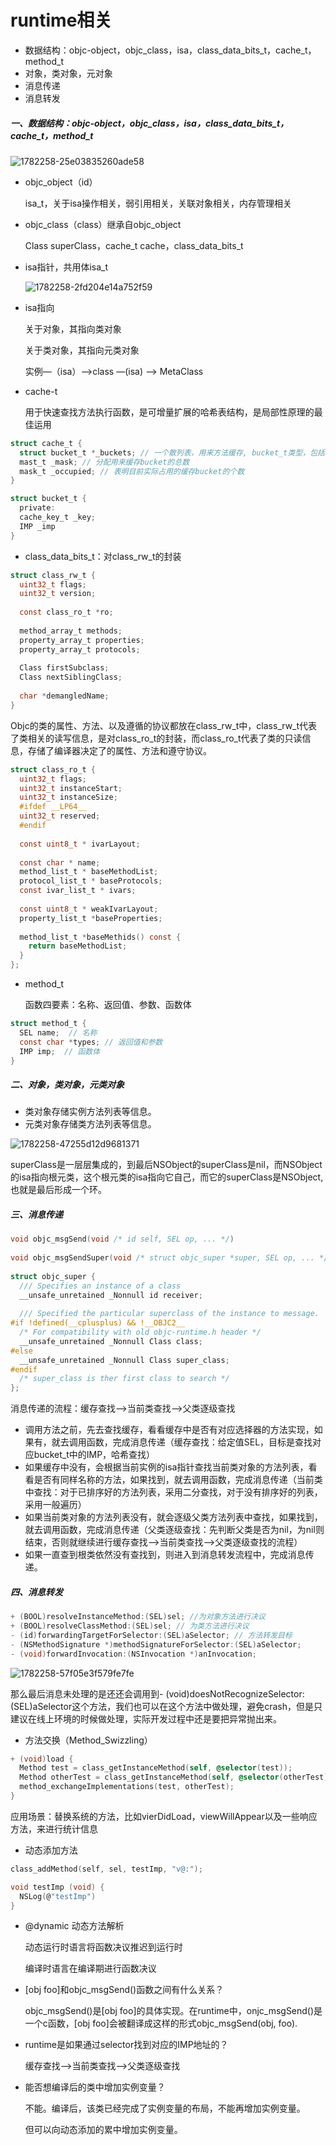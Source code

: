 # runtime相关

- 数据结构：objc-object，objc_class，isa，class_data_bits_t，cache_t，method_t
- 对象，类对象，元对象
- 消息传递
- 消息转发

##### 一、数据结构：objc-object，objc_class，isa，class_data_bits_t，cache_t，method_t

![1782258-25e03835260ade58](1782258-25e03835260ade58.png)

- objc_object（id）

  isa_t，关于isa操作相关，弱引用相关，关联对象相关，内存管理相关

- objc_class（class）继承自objc_object

  Class  superClass，cache_t  cache，class_data_bits_t

- isa指针，共用体isa_t

  ![1782258-2fd204e14a752f59](1782258-2fd204e14a752f59.png)

- isa指向

  关于对象，其指向类对象

  关于类对象，其指向元类对象

  实例—（isa）—>class —(isa) —> MetaClass

- cache-t

  用于快速查找方法执行函数，是可增量扩展的哈希表结构，是局部性原理的最佳运用

```c
struct cache_t {
  struct bucket_t *_buckets; // 一个散列表，用来方法缓存, bucket_t类型，包括key以及方法实现IMP
  mast_t _mask; // 分配用来缓存bucket的总数
  mask_t _occupied; // 表明目前实际占用的缓存bucket的个数
}

struct bucket_t {
  private:
  cache_key_t _key;
  IMP _imp
}
```

- class_data_bits_t：对class_rw_t的封装

```c
struct class_rw_t {
  uint32_t flags;
  uint32_t version;
  
  const class_ro_t *ro;
  
  method_array_t methods;
  property_array_t properties;
  property_array_t protocols;
  
  Class firstSubclass;
  Class nextSiblingClass;
  
  char *demangledName;
}
```

Objc的类的属性、方法、以及遵循的协议都放在class_rw_t中，class_rw_t代表了类相关的读写信息，是对class_ro_t的封装，而class_ro_t代表了类的只读信息，存储了编译器决定了的属性、方法和遵守协议。

```c
struct class_ro_t {
  uint32_t flags;
  uint32_t instanceStart;
  uint32_t instanceSize;
  #ifdef __LP64__
  uint32_t reserved;
  #endif
  
  const uint8_t * ivarLayout;
  
  const char * name;
  method_list_t * baseMethodList;
  protocol_list_t * baseProtocols;
  const ivar_list_t * ivars;
  
  const uint8_t * weakIvarLayout;
  property_list_t *baseProperties;
  
  method_list_t *baseMethids() const {
    return baseMethodList;
  }
};
```

- method_t

  函数四要素：名称、返回值、参数、函数体

```c
struct method_t {
  SEL name;  // 名称
  const char *types; // 返回值和参数
  IMP imp;  // 函数体
}
```

##### 二、对象，类对象，元类对象

- 类对象存储实例方法列表等信息。
- 元类对象存储类方法列表等信息。

![1782258-47255d12d9681371](1782258-47255d12d9681371.png)

superClass是一层层集成的，到最后NSObject的superClass是nil，而NSObject的isa指向根元类，这个根元类的isa指向它自己，而它的superClass是NSObject,也就是最后形成一个环。

##### 三、消息传递

```c
void objc_msgSend(void /* id self, SEL op, ... */)
  
void objc_msgSendSuper(void /* struct objc_super *super, SEL op, ... */)
  
struct objc_super {
  /// Specifies an instance of a class
  __unsafe_unretained _Nonnull id receiver;
  
  /// Specified the particular superclass of the instance to message.
#if !defined(__cplusplus) && !__OBJC2__
  /* For compatibility with old objc-runtime.h header */
  __unsafe_unretained _Nonnull Class class;
#else
  __unsafe_unretained _Nonnull Class super_class;
#endif
  /* super_class is ther first class to search */
};
```

消息传递的流程：缓存查找—>当前类查找—>父类逐级查找

- 调用方法之前，先去查找缓存，看看缓存中是否有对应选择器的方法实现，如果有，就去调用函数，完成消息传递（缓存查找：给定值SEL，目标是查找对应bucket_t中的IMP，哈希查找）
- 如果缓存中没有，会根据当前实例的isa指针查找当前类对象的方法列表，看看是否有同样名称的方法，如果找到，就去调用函数，完成消息传递（当前类中查找：对于已排序好的方法列表，采用二分查找，对于没有排序好的列表，采用一般遍历）
- 如果当前类对象的方法列表没有，就会逐级父类方法列表中查找，如果找到，就去调用函数，完成消息传递（父类逐级查找：先判断父类是否为nil，为nil则结束，否则就继续进行缓存查找—>当前类查找—>父类逐级查找的流程）
- 如果一直查到根类依然没有查找到，则进入到消息转发流程中，完成消息传递。

##### 四、消息转发

```objective-c
+ (BOOL)resolveInstanceMethod:(SEL)sel; //为对象方法进行决议
+ (BOOL)resolveClassMethod:(SEL)sel; // 为类方法进行决议
- (id)forwardingTargetForSelector:(SEL)aSelector; // 方法转发目标
- (NSMethodSignature *)methodSignatureForSelector:(SEL)aSelector;
- (void)forwardInvocation:(NSInvocation *)anInvocation;
```

![1782258-57f05e3f579fe7fe](1782258-57f05e3f579fe7fe.png)

那么最后消息未处理的是还还会调用到- (void)doesNotRecognizeSelector:(SEL)aSelector这个方法，我们也可以在这个方法中做处理，避免crash，但是只建议在线上环境的时候做处理，实际开发过程中还是要把异常抛出来。

- 方法交换（Method_Swizzling）

```objective-c
+ (void)load {
  Method test = class_getInstanceMethod(self, @selector(test));
  Method otherTest = class_getInstanceMethod(self, @selector(otherTest));
  method_exchangeImplementations(test, otherTest);
}
```

应用场景：替换系统的方法，比如vierDidLoad，viewWillAppear以及一些响应方法，来进行统计信息

- 动态添加方法

```c
class_addMethod(self, sel, testImp, "v@:");

void testImp (void) {
  NSLog(@"testImp")
}
```

- @dynamic 动态方法解析

  动态运行时语言将函数决议推迟到运行时

  编译时语言在编译期进行函数决议

- [obj foo]和objc_msgSend()函数之间有什么关系？

  objc_msgSend()是[obj foo]的具体实现。在runtime中，onjc_msgSend()是一个c函数，[obj foo]会被翻译成这样的形式objc_msgSend(obj, foo).

- runtime是如果通过selector找到对应的IMP地址的？

  缓存查找—>当前类查找—>父类逐级查找

- 能否想编译后的类中增加实例变量？

  不能。编译后，该类已经完成了实例变量的布局，不能再增加实例变量。

  但可以向动态添加的累中增加实例变量。